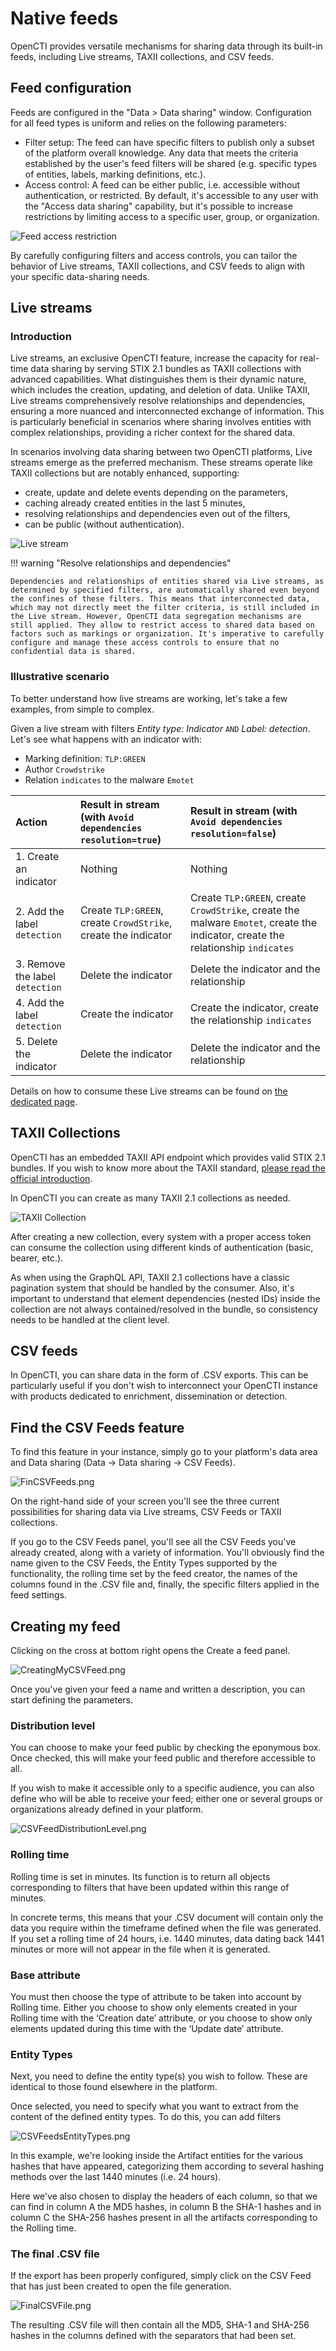 # Native feeds

OpenCTI provides versatile mechanisms for sharing data through its built-in feeds, including Live streams, TAXII collections, and CSV feeds.

## Feed configuration

Feeds are configured in the "Data > Data sharing" window. Configuration for all feed types is uniform and relies on the following parameters:

- Filter setup: The feed can have specific filters to publish only a subset of the platform overall knowledge. Any data that meets the criteria established by the user's feed filters will be shared (e.g. specific types of entities, labels, marking definitions, etc.).
- Access control: A feed can be either public, i.e. accessible without authentication, or restricted. By default, it's accessible to any user with the "Access data sharing" capability, but it's possible to increase restrictions by limiting access to a specific user, group, or organization.

![Feed access restriction](assets/feed-access-restriction.png)

By carefully configuring filters and access controls, you can tailor the behavior of Live streams, TAXII collections, and CSV feeds to align with your specific data-sharing needs.


## Live streams

### Introduction

Live streams, an exclusive OpenCTI feature, increase the capacity for real-time data sharing by serving STIX 2.1 bundles as TAXII collections with advanced capabilities. What distinguishes them is their dynamic nature, which includes the creation, updating, and deletion of data. Unlike TAXII, Live streams comprehensively resolve relationships and dependencies, ensuring a more nuanced and interconnected exchange of information. This is particularly beneficial in scenarios where sharing involves entities with complex relationships, providing a richer context for the shared data.

In scenarios involving data sharing between two OpenCTI platforms, Live streams emerge as the preferred mechanism. These streams operate like TAXII collections but are notably enhanced, supporting:

* create, update and delete events depending on the parameters,
* caching already created entities in the last 5 minutes,
* resolving relationships and dependencies even out of the filters,
* can be public (without authentication).

![Live stream](assets/live-stream.png)

!!! warning "Resolve relationships and dependencies"

    Dependencies and relationships of entities shared via Live streams, as determined by specified filters, are automatically shared even beyond the confines of these filters. This means that interconnected data, which may not directly meet the filter criteria, is still included in the Live stream. However, OpenCTI data segregation mechanisms are still applied. They allow to restrict access to shared data based on factors such as markings or organization. It's imperative to carefully configure and manage these access controls to ensure that no confidential data is shared.

### Illustrative scenario

To better understand how live streams are working, let's take a few examples, from simple to complex.

Given a live stream with filters *Entity type: Indicator* `AND` *Label: detection*. Let's see what happens with an indicator with:

* Marking definition: `TLP:GREEN`
* Author `Crowdstrike`
* Relation `indicates` to the malware `Emotet`

| Action                          | Result in stream (with `Avoid dependencies resolution=true`)   | Result in stream (with `Avoid dependencies resolution=false`)                                                                    |
|:--------------------------------|:---------------------------------------------------------------|:---------------------------------------------------------------------------------------------------------------------------------|
| 1. Create an indicator          | Nothing                                                        | Nothing                                                                                                                          |
| 2. Add the label `detection`    | Create `TLP:GREEN`, create `CrowdStrike`, create the indicator | Create `TLP:GREEN`, create `CrowdStrike`, create the malware `Emotet`, create the indicator, create the relationship `indicates` |
| 3. Remove the label `detection` | Delete the indicator                                           | Delete the indicator and the relationship                                                                                        |
| 4. Add the label `detection`    | Create the indicator                                           | Create the indicator, create the relationship `indicates`                                                                        |
| 5. Delete the indicator         | Delete the indicator                                           | Delete the indicator  and the relationship                                                                                       |

Details on how to consume these Live streams can be found on [the dedicated page](import-automated.md).


## TAXII Collections

OpenCTI has an embedded TAXII API endpoint which provides valid STIX 2.1 bundles. If you wish to know more about the TAXII standard, [please read the official introduction](https://oasis-open.github.io/cti-documentation/taxii/intro.html).

In OpenCTI you can create as many TAXII 2.1 collections as needed. 

![TAXII Collection](assets/taxii-collection.png)

After creating a new collection, every system with a proper access token can consume the collection using different kinds of authentication (basic, bearer, etc.). 

As when using the GraphQL API, TAXII 2.1 collections have a classic pagination system that should be handled by the consumer. Also, it's important to understand that element dependencies (nested IDs) inside the collection are not always contained/resolved in the bundle, so consistency needs to be handled at the client level.

## CSV feeds

In OpenCTI, you can share data in the form of .CSV exports. This can be particularly useful if you don't wish to interconnect your OpenCTI instance with products dedicated to enrichment, dissemination or detection.

## Find the CSV Feeds feature

To find this feature in your instance, simply go to your platform's data area and Data sharing (Data → Data sharing → CSV Feeds).

![FinCSVFeeds.png](assets%2FFinCSVFeeds.png)

On the right-hand side of your screen you'll see the three current possibilities for sharing data via Live streams, CSV Feeds or TAXII collections.

If you go to the CSV Feeds panel, you'll see all the CSV Feeds you've already created, along with a variety of information. You'll obviously find the name given to the CSV Feeds, the Entity Types supported by the functionality, the rolling time set by the feed creator, the names of the columns found in the .CSV file and, finally, the specific filters applied in the feed settings.

## Creating my feed

Clicking on the cross at bottom right opens the Create a feed panel.

![CreatingMyCSVFeed.png](assets%2FCreatingMyCSVFeed.png)

Once you've given your feed a name and written a description, you can start defining the parameters.

### Distribution level

You can choose to make your feed public by checking the eponymous box. Once checked, this will make your feed public and therefore accessible to all.

If you wish to make it accessible only to a specific audience, you can also define who will be able to receive your feed; either one or several groups or organizations already defined in your platform.

![CSVFeedDistributionLevel.png](assets%2FCSVFeedDistributionLevel.png)

### Rolling time

Rolling time is set in minutes. Its function is to return all objects corresponding to filters that have been updated within this range of minutes.

In concrete terms, this means that your .CSV document will contain only the data you require within the timeframe defined when the file was generated. If you set a rolling time of 24 hours, i.e. 1440 minutes, data dating back 1441 minutes or more will not appear in the file when it is generated.

### Base attribute

You must then choose the type of attribute to be taken into account by Rolling time. Either you choose to show only elements created in your Rolling time with the ‘Creation date’ attribute, or you choose to show only elements updated during this time with the ‘Update date’ attribute.

### Entity Types

Next, you need to define the entity type(s) you wish to follow. These are identical to those found elsewhere in the platform.

Once selected, you need to specify what you want to extract from the content of the defined entity types. To do this, you can add filters

![CSVFeedsEntityTypes.png](assets%2FCSVFeedsEntityTypes.png)

In this example, we're looking inside the Artifact entities for the various hashes that have appeared, categorizing them according to several hashing methods over the last 1440 minutes (i.e. 24 hours).

Here we've also chosen to display the headers of each column, so that we can find in column A the MD5 hashes, in column B the SHA-1 hashes and in column C the SHA-256 hashes present in all the artifacts corresponding to the Rolling time.

### The final .CSV file

If the export has been properly configured, simply click on the CSV Feed that has just been created to open the file generation.

![FinalCSVFile.png](assets%2FFinalCSVFile.png)

The resulting .CSV file will then contain all the MD5, SHA-1 and SHA-256 hashes in the columns defined with the separators that had been set.